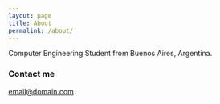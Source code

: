 ```yaml
---
layout: page
title: About
permalink: /about/
---
```


Computer Engineering Student from Buenos Aires, Argentina.


### Contact me

[email@domain.com](mailto:francolau03@gmail.com)
